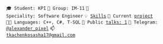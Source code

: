 <code>🎓 Student: KPI</code>
<code>🎪 Group: IM-11</code>
<code>👷 Speciality: Software Engineer</code>
<code>💡 [Skills](SKILLS.md)</code>
<code>🧻 Current [project](https://github.com/AlexanderPixel/VacanciesReviewSystem)</code><br>
<code>🧑‍💻 Languages: C++, C#, T-SQL</code>
<code>📢 Public [talks: 1](TALKS.md)</code>
<code>💬 Telegram: [@alexander_pixel](https://t.me/alexander_pixel)</code>
<code>📫 [tkachenkosasha17@gmail.com](mailto:tkachenkosasha17@gmail.com)</code>
